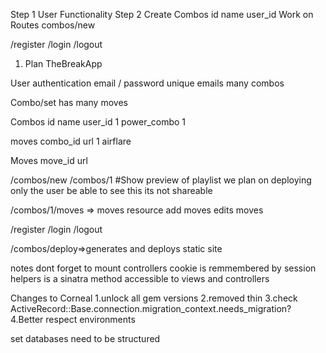 Step 1
User Functionality
Step 2
Create Combos
id  name  user_id
Work on Routes
combos/new

/register
/login
/logout


 <!--<%- "<div class="notice">#{flash[:notice]}</div>" if flash[:notice] %> -->
  



1. Plan TheBreakApp

User
 authentication
 email / password
 unique emails
 many combos

Combo/set
  has many moves
 
Combos
id   name     user_id
1  power_combo   1

moves
 combo_id   url
   1       airflare

Moves
move_id url

/combos/new
/combos/1 #Show
preview of playlist we plan on deploying 
only the user be able to see this its not shareable

/combos/1/moves => moves resource
  add moves
  edits moves

/register
/login
/logout

/combos/deploy=>generates and deploys static site 

notes dont forget to mount controllers
cookie is remmembered by session
helpers is a sinatra method accessible to views and controllers





Changes to Corneal
1.unlock all gem versions
2.removed thin
3.check ActiveRecord::Base.connection.migration_context.needs_migration?
4.Better respect environments



set databases need to be structured